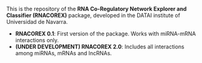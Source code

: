 This is the repository of the **RNA Co-Regulatory Network Explorer and Classifier (RNACOREX)** package, developed in the DATAI institute of Universidad de Navarra.

* **RNACOREX 0.1**: First version of the package. Works with miRNA-mRNA interactions only.
* **(UNDER DEVELOPMENT) RNACOREX 2.0**: Includes all interactions among miRNAs, mRNAs and lncRNAs.

